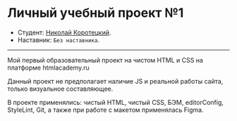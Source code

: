 # Личный учебный проект №1

* Студент: [Николай Коротецкий](https://github.com/GroundsounD).
* Наставник: `Без наставника`.

---
Мой первый образовательный проект на чистом HTML и CSS на платформе htmlacademy.ru

Данный проект не предполагает наличие JS и реальной работы сайта, только визуальное составляющее.

В проекте применялись: чистый HTML, чистый CSS, БЭМ, editorConfig, StyleLint, Git, а также при работе с макетом применялась Figma.




[check-image]: https://github.com/htmlacademy-adaptive/{{userId}}-{{projectName}}/workflows/Project%20check/badge.svg?branch=master
[check-url]: https://github.com/htmlacademy-adaptive/{{userId}}-{{projectName}}/actions



